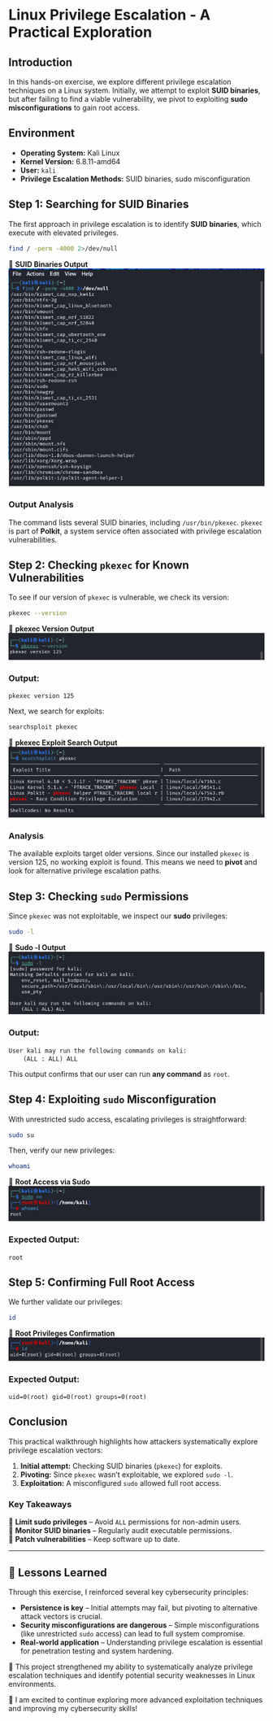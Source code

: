 # Linux Privilege Escalation - A Practical Exploration

## Introduction
In this hands-on exercise, we explore different privilege escalation techniques on a Linux system. Initially, we attempt to exploit **SUID binaries**, but after failing to find a viable vulnerability, we pivot to exploiting **sudo misconfigurations** to gain root access.

## Environment
- **Operating System:** Kali Linux
- **Kernel Version:** 6.8.11-amd64
- **User:** `kali`
- **Privilege Escalation Methods:** SUID binaries, sudo misconfiguration

## Step 1: Searching for SUID Binaries
The first approach in privilege escalation is to identify **SUID binaries**, which execute with elevated privileges.

```bash
find / -perm -4000 2>/dev/null
```

📸 **SUID Binaries Output**  
![SUID Output](https://raw.githubusercontent.com/radu2208/linux-privilege-escalation/main/suid-binaries-output.png)

### Output Analysis
The command lists several SUID binaries, including `/usr/bin/pkexec`. `pkexec` is part of **Polkit**, a system service often associated with privilege escalation vulnerabilities.

## Step 2: Checking `pkexec` for Known Vulnerabilities
To see if our version of `pkexec` is vulnerable, we check its version:

```bash
pkexec --version
```

📸 **pkexec Version Output**  
![pkexec Version](https://raw.githubusercontent.com/radu2208/linux-privilege-escalation/main/pkexec-version.png)

### Output:
```
pkexec version 125
```

Next, we search for exploits:

```bash
searchsploit pkexec
```

📸 **pkexec Exploit Search Output**  
![pkexec Exploit Search](https://raw.githubusercontent.com/radu2208/linux-privilege-escalation/main/pkexec-searchsploit.png)

### Analysis
The available exploits target older versions. Since our installed `pkexec` is version 125, no working exploit is found. This means we need to **pivot** and look for alternative privilege escalation paths.

## Step 3: Checking `sudo` Permissions
Since `pkexec` was not exploitable, we inspect our **sudo** privileges:

```bash
sudo -l
```

📸 **Sudo -l Output**  
![Sudo -l Output](https://raw.githubusercontent.com/radu2208/linux-privilege-escalation/main/sudo-l-output.png)

### Output:
```
User kali may run the following commands on kali:
    (ALL : ALL) ALL
```

This output confirms that our user can run **any command** as `root`.

## Step 4: Exploiting `sudo` Misconfiguration
With unrestricted sudo access, escalating privileges is straightforward:

```bash
sudo su
```

Then, verify our new privileges:

```bash
whoami
```

📸 **Root Access via Sudo**  
![Root Access](https://raw.githubusercontent.com/radu2208/linux-privilege-escalation/main/sudo-root-success.png)

### Expected Output:
```
root
```

## Step 5: Confirming Full Root Access
We further validate our privileges:

```bash
id
```

📸 **Root Privileges Confirmation**  
![Root Privileges](https://raw.githubusercontent.com/radu2208/linux-privilege-escalation/main/id-root-confirmation.png)

### Expected Output:
```
uid=0(root) gid=0(root) groups=0(root)
```

## Conclusion
This practical walkthrough highlights how attackers systematically explore privilege escalation vectors:
1. **Initial attempt:** Checking SUID binaries (`pkexec`) for exploits.
2. **Pivoting:** Since `pkexec` wasn’t exploitable, we explored `sudo -l`.
3. **Exploitation:** A misconfigured `sudo` allowed full root access.

### Key Takeaways
🔹 **Limit sudo privileges** – Avoid `ALL` permissions for non-admin users.  
🔹 **Monitor SUID binaries** – Regularly audit executable permissions.  
🔹 **Patch vulnerabilities** – Keep software up to date.  

---

## 📌 Lessons Learned
Through this exercise, I reinforced several key cybersecurity principles:
- **Persistence is key** – Initial attempts may fail, but pivoting to alternative attack vectors is crucial.
- **Security misconfigurations are dangerous** – Simple misconfigurations (like unrestricted `sudo` access) can lead to full system compromise.
- **Real-world application** – Understanding privilege escalation is essential for penetration testing and system hardening.

🔹 This project strengthened my ability to systematically analyze privilege escalation techniques and identify potential security weaknesses in Linux environments.

🚀 I am excited to continue exploring more advanced exploitation techniques and improving my cybersecurity skills!

